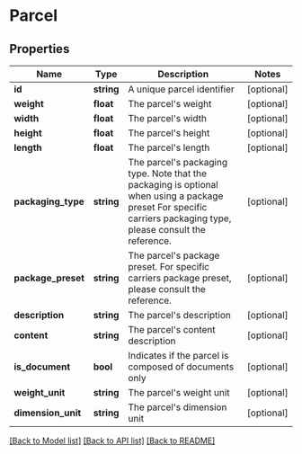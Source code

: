 # Parcel

## Properties
Name | Type | Description | Notes
------------ | ------------- | ------------- | -------------
**id** | **string** | A unique parcel identifier | [optional] 
**weight** | **float** | The parcel&#39;s weight | [optional] 
**width** | **float** | The parcel&#39;s width | [optional] 
**height** | **float** | The parcel&#39;s height | [optional] 
**length** | **float** | The parcel&#39;s length | [optional] 
**packaging_type** | **string** | The parcel&#39;s packaging type.  Note that the packaging is optional when using a package preset  For specific carriers packaging type, please consult the reference. | [optional] 
**package_preset** | **string** | The parcel&#39;s package preset.  For specific carriers package preset, please consult the reference. | [optional] 
**description** | **string** | The parcel&#39;s description | [optional] 
**content** | **string** | The parcel&#39;s content description | [optional] 
**is_document** | **bool** | Indicates if the parcel is composed of documents only | [optional] 
**weight_unit** | **string** | The parcel&#39;s weight unit | [optional] 
**dimension_unit** | **string** | The parcel&#39;s dimension unit | [optional] 

[[Back to Model list]](../../README.md#documentation-for-models) [[Back to API list]](../../README.md#documentation-for-api-endpoints) [[Back to README]](../../README.md)


